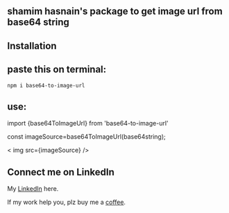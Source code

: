 ## shamim hasnain's package to get image url from base64 string

## Installation

## paste this on terminal:

    
    npm i base64-to-image-url
    
## use:

import {base64ToImageUrl} from 'base64-to-image-url'

const imageSource=base64ToImageUrl(base64string);

< img src={imageSource} />

## Connect me on LinkedIn 

My [LinkedIn](https://www.linkedin.com/in/shamim-hasnain-774a8a102/) here.

If my work help you, plz buy me a [coffee](https://www.buymeacoffee.com/hasnain.dev).






    
   
